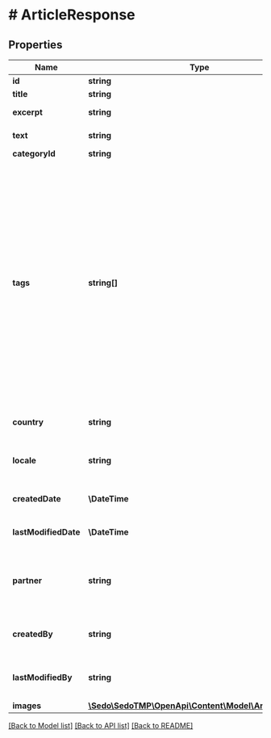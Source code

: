 # # ArticleResponse

## Properties

Name | Type | Description | Notes
------------ | ------------- | ------------- | -------------
**id** | **string** |  | [optional]
**title** | **string** | Article title | [optional]
**excerpt** | **string** | Short excerpt of the text | [optional]
**text** | **string** | Full text content | [optional]
**categoryId** | **string** |  | [optional]
**tags** | **string[]** | List of tags that describe the article. These tags help categorize articles and group similar articles together.  Note:   * Tags do not affect the ads displayed. They should not be confused with ad keywords.   * Multiple tags should be sent as an array, not as a single long string. | [optional]
**country** | **string** | Audience country (ISO code) | [optional]
**locale** | **string** | Audience language (Language tag formatted) | [optional]
**createdDate** | **\DateTime** | ISO-8601 formatted timestamp | [optional]
**lastModifiedDate** | **\DateTime** | ISO-8601 formatted timestamp | [optional]
**partner** | **string** | Partner to assigned to the resource. Requires corresponding privileges | [optional]
**createdBy** | **string** | Username of the user who operated on the resource | [optional]
**lastModifiedBy** | **string** | Username of the user who operated on the resource | [optional]
**images** | [**\Sedo\SedoTMP\OpenApi\Content\Model\ArticleImage[]**](ArticleImage.md) |  | [optional]

[[Back to Model list]](../../README.md#models) [[Back to API list]](../../README.md#endpoints) [[Back to README]](../../README.md)
